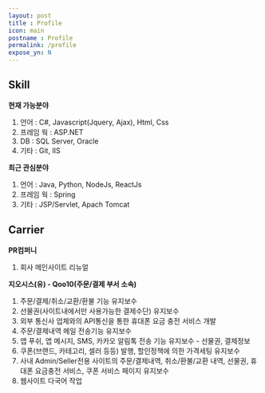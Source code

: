 ```yaml
---
layout: post
title : Profile
icon: main
postname : Profile
permalink: /profile
expose_yn: N
---
```


## Skill

**현재 가능분야**

1. 언어 : C#, Javascript(Jquery, Ajax), Html, Css  
1. 프레임 웍 : ASP.NET
1. DB : SQL Server, Oracle  
1. 기타 : Git, IIS  

**최근 관심분야**

1. 언어 : Java, Python, NodeJs, ReactJs
2. 프레임 웍 : Spring
3. 기타 : JSP/Servlet, Apach Tomcat

## Carrier

**PR컴퍼니**

1. 회사 메인사이트 리뉴얼

**지오시스(유) - Qoo10(주문/결제 부서 소속)**

1. 주문/결제/취소/교환/환불 기능 유지보수
1. 선물권(사이트내에서만 사용가능한 결제수단) 유지보수
1. 외부 통신사 업체와의 API통신을 통한 휴대폰 요금 충전 서비스 개발
1. 주문/결제내역 메일 전송기능 유지보수
1. 앱 푸쉬, 앱 메시지, SMS, 카카오 알림톡 전송 기능 유지보수 - 선물권, 결제정보
1. 쿠폰(브랜드, 카테고리, 셀러 등등) 발행, 할인정책에 의한 가격세팅 유지보수
1. 사내 Admin/Seller전용 사이트의 주문/결제내역, 취소/환불/교환 내역, 선물권, 휴대폰 요금충전 서비스, 쿠폰 서비스 페이지 유지보수
1. 웹사이트 다국어 작업
